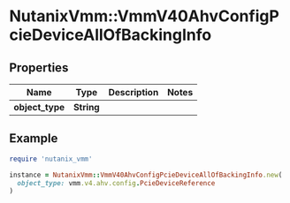 # NutanixVmm::VmmV40AhvConfigPcieDeviceAllOfBackingInfo

## Properties

| Name | Type | Description | Notes |
| ---- | ---- | ----------- | ----- |
| **object_type** | **String** |  |  |

## Example

```ruby
require 'nutanix_vmm'

instance = NutanixVmm::VmmV40AhvConfigPcieDeviceAllOfBackingInfo.new(
  object_type: vmm.v4.ahv.config.PcieDeviceReference
)
```

